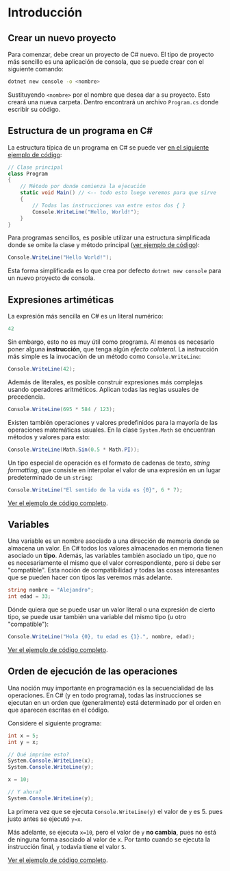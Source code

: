 # Introducción

## Crear un nuevo proyecto

Para comenzar, debe crear un proyecto de C# nuevo. El tipo de proyecto más sencillo es una aplicación de consola, que se puede crear con el siguiente comando:

```bash
dotnet new console -o <nombre>
```

Sustituyendo `<nombre>` por el nombre que desea dar a su proyecto. Esto creará una nueva carpeta. Dentro encontrará un archivo `Program.cs` donde escribir su código.

## Estructura de un programa en C#

La estructura típica de un programa en C# se puede ver [en el siguiente ejemplo de código](./hello-world-oldskool/Program.cs):

```cs
// Clase principal
class Program
{
    // Método por donde comienza la ejecución
    static void Main() // <-- todo esto luego veremos para que sirve
    {
        // Todas las instrucciones van entre estos dos { }
        Console.WriteLine("Hello, World!");
    }
}
```

Para programas sencillos, es posible utilizar una estructura simplificada donde se omite la clase y método principal ([ver ejemplo de código](./hello-world/Program.cs)):

```cs
Console.WriteLine("Hello World!");
```

Esta forma simplificada es lo que crea por defecto `dotnet new console` para un nuevo proyecto de consola.

## Expresiones artiméticas


La expresión más sencilla en C# es un literal numérico:

```cs
42
```

Sin embargo, esto no es muy útil como programa. Al menos es necesario poner alguna **instrucción**, que tenga algún *efecto colateral*. La instrucción más simple es la invocación de un método como `Console.WriteLine`:

```cs
Console.WriteLine(42);
```

Además de literales, es posible construir expresiones más complejas usando operadores aritméticos. Aplican todas las reglas usuales de precedencia.

```cs
Console.WriteLine(695 * 584 / 123);
```

Existen también operaciones y valores predefinidos para la mayoría de las operaciones matemáticas usuales. En la clase `System.Math` se encuentran métodos y valores para esto:

```cs
Console.WriteLine(Math.Sin(0.5 * Math.PI));
```

Un tipo especial de operación es el formato de cadenas de texto, *string formatting*, que consiste en interpolar el valor de una expresión en un lugar predeterminado de un `string`:

```cs
Console.WriteLine("El sentido de la vida es {0}", 6 * 7);
```

[Ver el ejemplo de código completo](./expressions/Program.cs).

## Variables

Una variable es un nombre asociado a una dirección de memoria donde se almacena un valor. En C# todos los valores almacenados en memoria tienen asociado un **tipo**. Además, las variables también asociado un tipo, que no es necesariamente el mismo que el valor correspondiente, pero si debe ser "compatible". Esta noción de compatibilidad y todas las cosas interesantes que se pueden hacer con tipos las veremos más adelante.

```cs
string nombre = "Alejandro";
int edad = 33;
```

Dónde quiera que se puede usar un valor literal o una expresión de cierto tipo, se puede usar también una variable del mismo tipo (u otro "compatible"):

```cs
Console.WriteLine("Hola {0}, tu edad es {1}.", nombre, edad);
```

[Ver el ejemplo de código completo](./variables/Program.cs).

## Orden de ejecución de las operaciones

Una noción muy importante en programación es la secuencialidad de las operaciones. En C# (y en todo programa), todas las instrucciones se ejecutan en un orden que (generalmente) está determinado por el orden en que aparecen escritas en el código.

Considere el siguiente programa:

```cs
int x = 5;
int y = x;

// Qué imprime esto?
System.Console.WriteLine(x);
System.Console.WriteLine(y);

x = 10;

// Y ahora?
System.Console.WriteLine(y);
```

La primera vez que se ejecuta `Console.WriteLine(y)` el valor de `y` es 5. pues justo antes se ejecutó `y=x`.

Más adelante, se ejecuta `x=10`, pero el valor de `y` **no cambia**, pues no está de ninguna forma asociado al valor de x. Por tanto cuando se ejecuta la instrucción final, `y` todavía tiene el valor `5`.

[Ver el ejemplo de código completo](./order/Program.cs).
